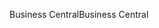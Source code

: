 <span data-ttu-id="6aada-101">Business Central</span><span class="sxs-lookup"><span data-stu-id="6aada-101">Business Central</span></span>

